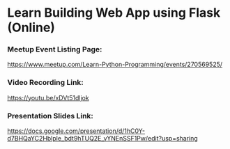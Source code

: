 # Learn Building Web App using Flask (Online)

### Meetup Event Listing Page:

https://www.meetup.com/Learn-Python-Programming/events/270569525/

### Video Recording Link:

https://youtu.be/xDVt51dljok


### Presentation Slides Link:
https://docs.google.com/presentation/d/1hC0Y-d7BHQaYC2Hblple_bdt9hTUQ2E_vYNEnSSF1Pw/edit?usp=sharing
